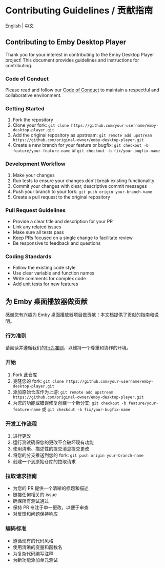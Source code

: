 # Contributing Guidelines / 贡献指南

[English](#english) | [中文](#chinese)

<a id="english"></a>
## Contributing to Emby Desktop Player

Thank you for your interest in contributing to the Emby Desktop Player project! This document provides guidelines and instructions for contributing.

### Code of Conduct

Please read and follow our [Code of Conduct](CODE_OF_CONDUCT.md) to maintain a respectful and collaborative environment.

### Getting Started

1. Fork the repository
2. Clone your fork: `git clone https://github.com/your-username/emby-desktop-player.git`
3. Add the original repository as upstream: `git remote add upstream https://github.com/original-owner/emby-desktop-player.git`
4. Create a new branch for your feature or bugfix: `git checkout -b feature/your-feature-name` or `git checkout -b fix/your-bugfix-name`

### Development Workflow

1. Make your changes
2. Run tests to ensure your changes don't break existing functionality
3. Commit your changes with clear, descriptive commit messages
4. Push your branch to your fork: `git push origin your-branch-name`
5. Create a pull request to the original repository

### Pull Request Guidelines

- Provide a clear title and description for your PR
- Link any related issues
- Make sure all tests pass
- Keep PRs focused on a single change to facilitate review
- Be responsive to feedback and questions

### Coding Standards

- Follow the existing code style
- Use clear variable and function names
- Write comments for complex code
- Add unit tests for new features

<a id="chinese"></a>
## 为 Emby 桌面播放器做贡献

感谢您有兴趣为 Emby 桌面播放器项目做贡献！本文档提供了贡献的指南和说明。

### 行为准则

请阅读并遵循我们的[行为准则](CODE_OF_CONDUCT.md)，以维持一个尊重和协作的环境。

### 开始

1. Fork 此仓库
2. 克隆您的 fork: `git clone https://github.com/your-username/emby-desktop-player.git`
3. 添加原始仓库作为上游: `git remote add upstream https://github.com/original-owner/emby-desktop-player.git`
4. 为您的功能或错误修复创建一个新分支: `git checkout -b feature/your-feature-name` 或 `git checkout -b fix/your-bugfix-name`

### 开发工作流程

1. 进行更改
2. 运行测试确保您的更改不会破坏现有功能
3. 使用清晰、描述性的提交消息提交更改
4. 将您的分支推送到您的 fork: `git push origin your-branch-name`
5. 创建一个到原始仓库的拉取请求

### 拉取请求指南

- 为您的 PR 提供一个清晰的标题和描述
- 链接任何相关的 issue
- 确保所有测试通过
- 保持 PR 专注于单一更改，以便于审查
- 对反馈和问题保持响应

### 编码标准

- 遵循现有的代码风格
- 使用清晰的变量和函数名
- 为复杂代码编写注释
- 为新功能添加单元测试 